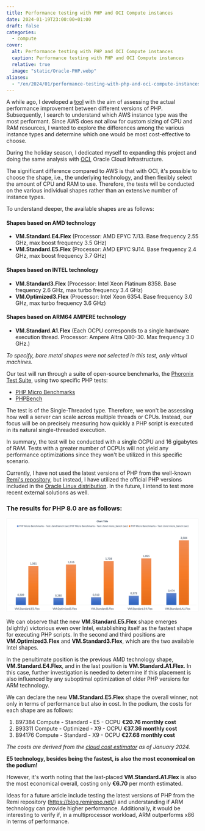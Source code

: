 ```yaml
---
title: Performance testing with PHP and OCI Compute instances
date: 2024-01-19T23:00:00+01:00
draft: false
categories:
  - compute
cover:
  alt: Performance testing with PHP and OCI Compute instances
  caption: Performance testing with PHP and OCI Compute instances
  relative: true
  image: "static/Oracle-PHP.webp"
aliases: 
  - "/en/2024/01/performance-testing-with-php-and-oci-compute-instances/"
---
```


A while ago, I developed a [tool](https://github.com/enricopesce/php-performance) with the aim of assessing the actual performance improvement between different versions of PHP. Subsequently, I search to understand which AWS instance type was the most performant. Since AWS does not allow for custom sizing of CPU and RAM resources, I wanted to explore the differences among the various instance types and determine which one would be most cost-effective to choose.

During the holiday season, I dedicated myself to expanding this project and doing the same analysis with [OCI](https://www.oracle.com/it/cloud/), Oracle Cloud Infrastructure.

The significant difference compared to AWS is that with OCI, it's possible to choose the shape, i.e., the underlying technology, and then flexibly select the amount of CPU and RAM to use. Therefore, the tests will be conducted on the various individual shapes rather than an extensive number of instance types.

To understand deeper, the available shapes are as follows:

#### Shapes based on AMD technology

* **VM.Standard.E4.Flex** (Processor: AMD EPYC 7J13. Base frequency 2.55 GHz, max boost frequency 3.5 GHz)
* **VM.Standard.E5.Flex** (Processor: AMD EPYC 9J14. Base frequency 2.4 GHz, max boost frequency 3.7 GHz)

#### Shapes based on INTEL technology

* **VM.Standard3.Flex** (Processor: Intel Xeon Platinum 8358. Base frequency 2.6 GHz, max turbo frequency 3.4 GHz)
* **VM.Optimized3.Flex** (Processor: Intel Xeon 6354. Base frequency 3.0 GHz, max turbo frequency 3.6 GHz)

#### Shapes based on ARM64 AMPERE technology

* **VM.Standard.A1.Flex** (Each OCPU corresponds to a single hardware execution thread. Processor: Ampere Altra Q80-30. Max frequency 3.0 GHz.)

*To specify, bare metal shapes were not selected in this test, only virtual machines.*

Our test will run through a suite of open-source benchmarks, the [Phoronix Test Suite](https://www.phoronix-test-suite.com/), using two specific PHP tests:

* [PHP Micro Benchmarks](https://openbenchmarking.org/test/pts/php)
* [PHPBench](https://openbenchmarking.org/test/pts/phpbench)

The test is of the Single-Threaded type. Therefore, we won't be assessing how well a server can scale across multiple threads or CPUs. Instead, our focus will be on precisely measuring how quickly a PHP script is executed in its natural single-threaded execution.

In summary, the test will be conducted with a single OCPU and 16 gigabytes of RAM. Tests with a greater number of OCPUs will not yield any performance optimizations since they won't be utilized in this specific scenario.

Currently, I have not used the latest versions of PHP from the well-known [Remi's repository](https://blog.remirepo.net/), but instead, I have utilized the official PHP versions included in the [Oracle Linux distribution](https://yum.oracle.com/oracle-linux-php.html). In the future, I intend to test more recent external solutions as well.

### The results for PHP 8.0 are as follows:

![PHP 8.0 performance](static/PHP80.webp "PHP 8.0 performance")

We can observe that the new **VM.Standard.E5.Flex** shape emerges (slightly) victorious even over Intel, establishing itself as the fastest shape for executing PHP scripts. In the second and third positions are **VM.Optimized3.Flex** and **VM.Standard3.Flex**, which are the two available Intel shapes.

In the penultimate position is the previous AMD technology shape, **VM.Standard.E4.Flex**, and in the last position is **VM.Standard.A1.Flex**. In this case, further investigation is needed to determine if this placement is also influenced by any suboptimal optimization of older PHP versions for ARM technology.

We can declare the new **VM.Standard.E5.Flex** shape the overall winner, not only in terms of performance but also in cost. In the podium, the costs for each shape are as follows:

1) B97384 Compute - Standard - E5 - OCPU **€20.76 monthly cost**
2) B93311 Compute - Optimized - X9 - OCPU **€37.36 monthly cost**
3) B94176 Compute - Standard - X9 - OCPU **€27.68 monthly cost**

*The costs are derived from the [cloud cost estimator](https://www.oracle.com/it/cloud/costestimator.html) as of January 2024.*

**E5 technology, besides being the fastest, is also the most economical on the podium!**

However, it's worth noting that the last-placed **VM.Standard.A1.Flex** is also the most economical overall, costing only **€6.70** per month estimated.

Ideas for a future article include testing the latest versions of PHP from the Remi repository (https://blog.remirepo.net/) and understanding if ARM technology can provide higher performance. Additionally, it would be interesting to verify if, in a multiprocessor workload, ARM outperforms x86 in terms of performance.